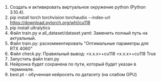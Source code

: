 1) Создать и активировать виртуальное окружение python (Python 3.10.4).
2) pip install torch torchvision torchaudio --index-url https://download.pytorch.org/whl/cu118
3) pip install ultralytics
4) Файл train.py и all_dataset/dataset.yaml:
   Заменить полный путь на актуальный.
5) Файл train.py: раскомментировать "Оптимальные параметры для RTX 4060"
6) Файл check.py:
   Правильный вывод:
   <x.x.x>+cu118
   <x.x.x>+cu118
   True
7) Запустить файл train.py
8) Нейронка будет сохранена по пути, который будет указан в терминале.
9) best.pt - обученная нейросеть по датасету (на слабом GPU)
